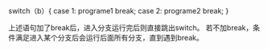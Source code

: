 switch（b）{
case 1:
programe1
break;
case 2:
programe2
break;
}

上述语句加了break后，进入分支运行完后则直接跳出switch。
若不加break，条件满足进入某个分支后会运行后面所有分支，直到遇到break。